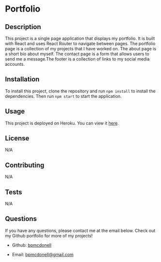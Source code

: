 # Portfolio

## Description
This project is a single page application that displays my portfolio. It is built with React and uses React Router to navigate between pages. The portfolio page is a collection of my projects that I have worked on. The about page is a short bio about myself. The contact page is a form that allows users to send me a message.The footer is a collection of links to my social media accounts.

## Installation
To install this project, clone the repository and run `npm install` to install the dependencies. Then run `npm start` to start the application.

## Usage
This project is deployed on Heroku. You can view it [here](https://bpm-portfolio.herokuapp.com/).

## License
N/A

## Contributing
N/A

## Tests
N/A

## Questions
If you have any questions, please contact me at the email below. Check out my Github portfolio for more of my projects!

- Github: [bpmcdonell](https://github.com/bpmcdonell/)

- Email: [bpmcdonell@gmail.com](bpmcdonell@gmail.com)
